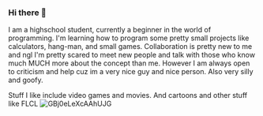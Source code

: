 ### Hi there 👋
I am a highschool student, currently a beginner in the world of programming.
I'm learning how to program some pretty small projects like calculators, hang-man, and small games.
Collaboration is pretty new to me and ngl I'm pretty scared to meet new people and talk with those who know much MUCH more about the concept than me. 
However I am always open to criticism and help cuz im a very nice guy and nice person. Also very silly and goofy.

Stuff I like include video games and movies. And cartoons and other stuff like FLCL 
![GBj0eLeXcAAhUJG](https://github.com/Samie99/Samie99/assets/149211116/6b227db4-504b-42e2-80a1-d830fe0c0afc)

<!--
**Samie99/Samie99** is a ✨ _special_ ✨ repository because its `README.md` (this file) appears on your GitHub profile.

Here are some ideas to get you started:

- 🔭 I’m currently working on ...
- 🌱 I’m currently learning ...
- 👯 I’m looking to collaborate on ...
- 🤔 I’m looking for help with ...
- 💬 Ask me about ...
- 📫 How to reach me: ...
- 😄 Pronouns: ...
- ⚡ Fun fact: ...
-->
